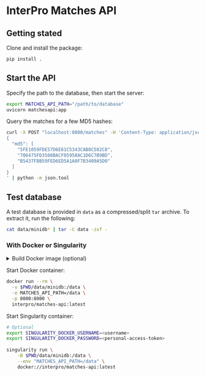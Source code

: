 # InterPro Matches API

## Getting stated

Clone and install the package:

```sh
pip install .
```

## Start the API

Specify the path to the database, then start the server:

```sh
export MATCHES_API_PATH="/path/to/database"
uvicorn matchesapi:app
```

Query the matches for a few MD5 hashes:

```sh
curl -X POST "localhost:8000/matches" -H 'Content-Type: application/json' -d'
{
  "md5": [
    "5FE1059FDE57D6E61C5343CAB0C502C8",
    "706475FD3508BACF05958AC1D6C7B9BD",
    "B5437FBB59FED6ED5A1A0F7B3409A5D0"
  ]
}
' | python -m json.tool
```

## Test database

A test database is provided in `data` as a compressed/split `tar` archive.
To extract it, run the following:

```sh
cat data/minidb* | tar -C data -zxf -
```

### With Docker or Singularity

<details>
  <summary>Build Docker image (optional)</summary>

  ```sh
  docker build --no-cache -t interpro/matches-api:latest .
  ```
</details>

Start Docker container:

```sh
docker run --rm \
  -v $PWD/data/minidb:/data \
  -e MATCHES_API_PATH=/data \
  -p 8000:8000 \
  interpro/matches-api:latest
```

Start Singularity container:

```sh
# Optional
export SINGULARITY_DOCKER_USERNAME=<username>
export SINGULARITY_DOCKER_PASSWORD=<personal-access-token>
 
singularity run \
    -B $PWD/data/minidb:/data \
    --env "MATCHES_API_PATH=/data" \
    docker://interpro/matches-api:latest
```